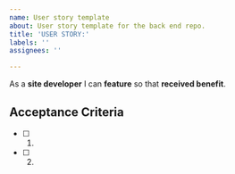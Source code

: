 ```yaml
---
name: User story template
about: User story template for the back end repo.
title: 'USER STORY:'
labels: ''
assignees: ''

---
```


As a **site developer** I can **feature** so that **received benefit**.

## Acceptance Criteria

- [ ] 1.
- [ ] 2.

